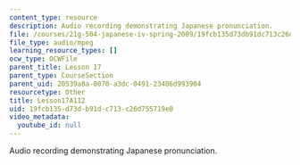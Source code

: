 ```yaml
---
content_type: resource
description: Audio recording demonstrating Japanese pronunciation.
file: /courses/21g-504-japanese-iv-spring-2009/19fcb135d73db91dc713c26d755719e0_Lesson17A112.mp3
file_type: audio/mpeg
learning_resource_types: []
ocw_type: OCWFile
parent_title: Lesson 17
parent_type: CourseSection
parent_uid: 20539a8a-0070-a3dc-0491-23486d993904
resourcetype: Other
title: Lesson17A112
uid: 19fcb135-d73d-b91d-c713-c26d755719e0
video_metadata:
  youtube_id: null
---
```

Audio recording demonstrating Japanese pronunciation.